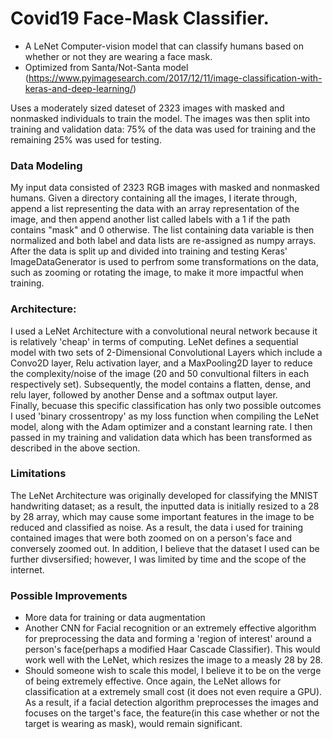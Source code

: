 # Covid19 Face-Mask Classifier. 
  -  A LeNet Computer-vision model that can classify humans based on whether or not they are wearing a face mask. 
  -  Optimized from Santa/Not-Santa model (https://www.pyimagesearch.com/2017/12/11/image-classification-with-keras-and-deep-learning/)
  
Uses a moderately sized dateset of  2323 images with masked and nonmasked individuals to train the model. The images was then split into training and validation data: 75% of the data was used for training and the remaining 25% was used for testing.

### Data Modeling
My input data consisted of 2323 RGB images with masked and nonmasked humans. Given a directory containing all the images, I iterate through, append a list representing the data with an array representation of the image, and then append another list called labels with a 1 if the path contains "mask" and 0 otherwise. The list containing data variable is then normalized and both label and data lists are re-assigned as numpy arrays. After the data is split up and divided into training and testing  Keras' ImageDataGenerator is used to perfrom some transformations on the data, such as zooming or rotating the image,  to make it more impactful when training.


### Architecture:
I used a LeNet Architecture with a convolutional neural network because it is relatively 'cheap' in terms of computing. LeNet defines a sequential model with two sets of 2-Dimensional Convolutional Layers which include a Convo2D layer, Relu activation layer, and a MaxPooling2D layer to reduce the complexity/noise of the image (20 and 50 convultional filters in each respectively set). Subsequently, the model contains a flatten, dense, and relu layer, followed by another Dense and a softmax output layer.  
Finally, becuase this specific classification has only two possible outcomes I used 'binary crossentropy' as my loss function when compiling the LeNet model, along with the Adam optimizer and a constant learning rate. I then passed in my training and validation data which has been transformed as described in the above section.

### Limitations
The LeNet Architecture was originally developed for classifying the MNIST handwriting dataset; as a result, the inputted data is initially resized to a 28 by 28 array, which may cause some important features in the image to be reduced and classified as noise. As a result, the data i used for training contained images that were both zoomed on on a person's face and conversely zoomed out. In addition, I believe that the dataset I used can be further divsersified; however, I was limited by time and the scope of the internet. 

### Possible Improvements
 -  More data for training or data augmentation
 -  Another CNN for Facial recognition or an extremely effective algorithm for preprocessing the data and forming a 'region of interest' around a person's face(perhaps a modified Haar Cascade Classifier). This would work well with the LeNet, which resizes the image to a measly 28 by 28.
 -  Should someone wish to scale this model, I believe it to be on the verge of being extremely effective. Once again, the LeNet allows for classification at a extremely small cost (it does not even require a GPU). As a result, if a facial detection algorithm preprocesses the images and focuses on the target's face, the feature(in this case whether or not the target is wearing as mask), would remain significant.

